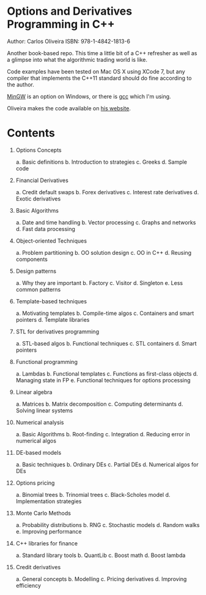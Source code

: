 # Options and Derivatives Programming in C++

Author: Carlos Oliveira
ISBN: 978-1-4842-1813-6

Another book-based repo. This time a little bit of a C++ refresher as well as a
glimpse into what the algorithmic trading world is like.

Code examples have been tested on Mac OS X using XCode 7, but any compiler that
implements the C++11 standard should do fine according to the author.

[MinGW][mingw] is an option on Windows, or there is [gcc][gcc] which I'm using.

Oliveira makes the code available on [his website][coli].

[coli]: https://coliveira.net
[mingw]: https://www.mingw.org
[gcc]: https://gcc.gnu.org/projects/cxx-status.html#cxx11

# Contents

 1. Options Concepts

       a. Basic definitions
       b. Introduction to strategies
       c. Greeks
       d. Sample code
 
 2. Financial Derivatives

       a. Credit default swaps
       b. Forex derivatives
       c. Interest rate derivatives
       d. Exotic derivatives

 3. Basic Algorithms

       a. Date and time handling
       b. Vector processing
       c. Graphs and networks
       d. Fast data processing

 4. Object-oriented Techniques

       a. Problem partitioning
       b. OO solution design
       c. OO in C++
       d. Reusing components

 5. Design patterns

       a. Why they are important
       b. Factory
       c. Visitor
       d. Singleton
       e. Less common patterns

 6. Template-based techniques

       a. Motivating templates
       b. Compile-time algos
       c. Containers and smart pointers
       d. Template libraries

 7. STL for derivatives programming

       a. STL-based algos
       b. Functional techniques
       c. STL containers
       d. Smart pointers

 8. Functional programming

       a. Lambdas
       b. Functional templates
       c. Functions as first-class objects
       d. Managing state in FP
       e. Functional techniques for options processing

 9. Linear algebra

       a. Matrices
       b. Matrix decomposition
       c. Computing determinants
       d. Solving linear systems

 10. Numerical analysis

       a. Basic Algorithms
       b. Root-finding
       c. Integration
       d. Reducing error in numerical algos

 11. DE-based models

       a. Basic techniques
       b. Ordinary DEs
       c. Partial DEs
       d. Numerical algos for DEs

 12. Options pricing

       a. Binomial trees
       b. Trinomial trees
       c. Black-Scholes model
       d. Implementation strategies

 13. Monte Carlo Methods

       a. Probability distributions
       b. RNG
       c. Stochastic models
       d. Random walks
       e. Improving performance

 14. C++ libraries for finance

       a. Standard library tools
       b. QuantLib
       c. Boost math
       d. Boost lambda

 15. Credit derivatives

       a. General concepts
       b. Modelling
       c. Pricing derivatives
       d. Improving efficiency

